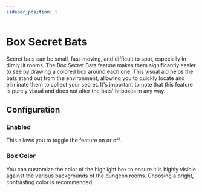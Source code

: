 ```yaml
---
sidebar_position: 5
---
```


# Box Secret Bats

Secret bats can be small, fast-moving, and difficult to spot, especially in dimly lit rooms. The Box Secret Bats feature makes them significantly easier to see by drawing a colored box around each one. This visual aid helps the bats stand out from the environment, allowing you to quickly locate and eliminate them to collect your secret. It's important to note that this feature is purely visual and does not alter the bats' hitboxes in any way.

## Configuration

### Enabled
This allows you to toggle the feature on or off.

### Box Color
You can customize the color of the highlight box to ensure it is highly visible against the various backgrounds of the dungeon rooms. Choosing a bright, contrasting color is recommended.